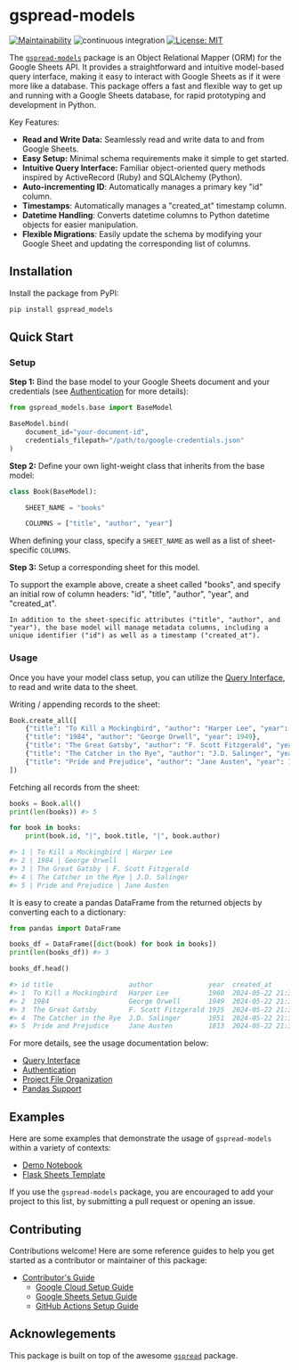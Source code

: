 # gspread-models

[![Maintainability](https://api.codeclimate.com/v1/badges/b15f7f0acee92c24a7bc/maintainability)](https://codeclimate.com/github/s2t2/gspread-models-py/maintainability) ![continuous integration](https://github.com/s2t2/gspread-models-py/actions/workflows/python-app.yml/badge.svg) [![License: MIT](https://img.shields.io/badge/License-MIT-blue.svg)](https://opensource.org/licenses/MIT)

The [`gspread-models`](https://github.com/s2t2/gspread-models-py) package is an Object Relational Mapper (ORM) for the Google Sheets API. It provides a straightforward and intuitive model-based query interface, making it easy to interact with Google Sheets as if it were more like a database. This package offers a fast and flexible way to get up and running with a Google Sheets database, for rapid prototyping and development in Python.

Key Features:

 + **Read and Write Data:** Seamlessly read and write data to and from Google Sheets.
 + **Easy Setup:** Minimal schema requirements make it simple to get started.
 + **Intuitive Query Interface:** Familiar object-oriented query methods inspired by ActiveRecord (Ruby) and SQLAlchemy (Python).
 + **Auto-incrementing ID**: Automatically manages a primary key "id" column.
 + **Timestamps**: Automatically manages a "created_at" timestamp column.
 + **Datetime Handling**: Converts datetime columns to Python datetime objects for easier manipulation.
 + **Flexible Migrations**: Easily update the schema by modifying your Google Sheet and updating the corresponding list of columns.


## Installation

Install the package from PyPI:

```sh
pip install gspread_models
```


## Quick Start

### Setup

**Step 1:** Bind the base model to your Google Sheets document and your credentials (see [Authentication](./authentication.md) for more details):

```py
from gspread_models.base import BaseModel

BaseModel.bind(
    document_id="your-document-id",
    credentials_filepath="/path/to/google-credentials.json"
)
```

**Step 2:** Define your own light-weight class that inherits from the base model:

```python
class Book(BaseModel):

    SHEET_NAME = "books"

    COLUMNS = ["title", "author", "year"]
```

When defining your class, specify a `SHEET_NAME` as well as a list of sheet-specific `COLUMNS`.

**Step 3:** Setup a corresponding sheet for this model.

To support the example above, create a sheet called "books", and specify an initial row of column headers: "id", "title", "author", "year", and "created_at".

```{note}
In addition to the sheet-specific attributes ("title", "author", and "year"), the base model will manage metadata columns, including a unique identifier ("id") as well as a timestamp ("created_at").
```

### Usage

Once you have your model class setup, you can utilize the [Query Interface](./queries.md), to read and write data to the sheet.

Writing / appending records to the sheet:

```py
Book.create_all([
    {"title": "To Kill a Mockingbird", "author": "Harper Lee", "year": 1960},
    {"title": "1984", "author": "George Orwell", "year": 1949},
    {"title": "The Great Gatsby", "author": "F. Scott Fitzgerald", "year": 1925},
    {"title": "The Catcher in the Rye", "author": "J.D. Salinger", "year": 1951},
    {"title": "Pride and Prejudice", "author": "Jane Austen", "year": 1813},
])
```

Fetching all records from the sheet:

```py
books = Book.all()
print(len(books)) #> 5
```

```py
for book in books:
    print(book.id, "|", book.title, "|", book.author)

#> 1 | To Kill a Mockingbird | Harper Lee
#> 2 | 1984 | George Orwell
#> 3 | The Great Gatsby | F. Scott Fitzgerald
#> 4 | The Catcher in the Rye | J.D. Salinger
#> 5 | Pride and Prejudice | Jane Austen
```

It is easy to create a pandas DataFrame from the returned objects by converting each to a dictionary:

```py
from pandas import DataFrame

books_df = DataFrame([dict(book) for book in books])
print(len(books_df)) #> 3
```

```py
books_df.head()

#> id title                   author              year  created_at
#> 1  To Kill a Mockingbird   Harper Lee          1960  2024-05-22 21:36:25.582605+00:00
#> 2  1984                    George Orwell       1949  2024-05-22 21:36:25.582738+00:00
#> 3  The Great Gatsby        F. Scott Fitzgerald 1925  2024-05-22 21:36:25.582778+00:00
#> 4  The Catcher in the Rye  J.D. Salinger       1951  2024-05-22 21:36:25.582813+00:00
#> 5  Pride and Prejudice     Jane Austen         1813  2024-05-22 21:36:25.582846+00:00
```

For more details, see the usage documentation below:

  + [Query Interface](./queries.md)
  + [Authentication](./authentication.md)
  + [Project File Organization](./organization.md)
  + [Pandas Support](./pandas_support.md)

## Examples

Here are some examples that demonstrate the usage of `gspread-models` within a variety of contexts:

  + [Demo Notebook](./notebooks/demo_v1_0_6.ipynb)
  + [Flask Sheets Template](https://github.com/prof-rossetti/flask-sheets-template-2024)

If you use the `gspread-models` package, you are encouraged to add your project to this list, by submitting a pull request or opening an issue.

## Contributing

Contributions welcome! Here are some reference guides to help you get started as a contributor or maintainer of this package:

  + [Contributor's Guide](./CONTRIBUTING.md)
    + [Google Cloud Setup Guide](./setup/google-cloud.md)
    + [Google Sheets Setup Guide](./setup/google-sheets.md)
    + [GitHub Actions Setup Guide](./setup/github-actions.md)

## Acknowlegements

This package is built on top of the awesome [`gspread`](https://github.com/burnash/gspread) package.
